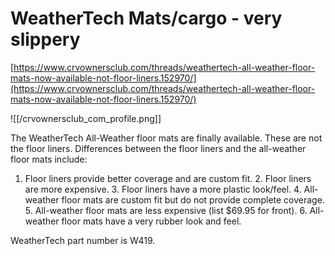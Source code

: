 # WeatherTech Mats/cargo - very slippery

[https://www.crvownersclub.com/threads/weathertech-all-weather-floor-mats-now-available-not-floor-liners.152970/](https://www.crvownersclub.com/threads/weathertech-all-weather-floor-mats-now-available-not-floor-liners.152970/)

![[/crvownersclub_com_profile.png]]

The WeatherTech All-Weather floor mats are finally available. These are not the floor liners. Differences between the floor liners and the all-weather floor mats include:

1. Floor liners provide better coverage and are custom fit. 2. Floor liners are more expensive. 3. Floor liners have a more plastic look/feel. 4. All-weather floor mats are custom fit but do not provide complete coverage. 5. All-weather floor mats are less expensive (list $69.95 for front). 6. All-weather floor mats have a very rubber look and feel.

WeatherTech part number is W419.